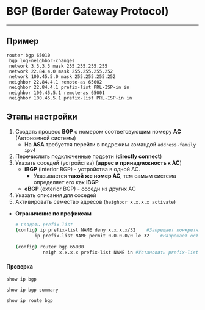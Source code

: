# BGP (Border Gateway Protocol)

---
## Пример

```
router bgp 65010
 bgp log-neighbor-changes
 network 3.3.3.3 mask 255.255.255.255
 network 22.84.4.0 mask 255.255.255.252
 network 100.45.5.0 mask 255.255.255.252
 neighbor 22.84.4.1 remote-as 65002
 neighbor 22.84.4.1 prefix-list PRL-ISP-in in
 neighbor 100.45.5.1 remote-as 65001
 neighbor 100.45.5.1 prefix-list PRL-ISP-in in
```



## Этапы настройки

1. Создать процесс **BGP** с номером соответсвующим номеру **АС** (Автономной системы)
   * На **ASA** требуется перейти в подрежим командой `address-family ipv4`
2. Перечислить подключенные подсети (**directly connect**)
3. Указать соседей (устройства) (**адрес и принадлежность к АС**)
   * **iBGP** (interior BGP) - устройства в одной АС. 
     * Указывается **такой же номер АС**, тем самым система определяет его как **iBGP**
   * **eBGP** (exterior BGP) - соседи из других АС
4. Указать описания для соседей
5. Активировать семество адресов (`heighbor x.x.x.x activate`)



* **Ограничение по префиксам**

  ```bash
  # Создать prefix-list
  (config) ip prefix-list NAME deny x.x.x.x/32    #Запрещает конкретный префикс
  		 ip prefix-list NAME permit 0.0.0.0/0 le 32	   #Разрешает остальные префиксы
  
  (config) router bgp 65000
            neigh x.x.x.x prefix-list NAME in #Установить prefix-list на получение
  ```

  

#### Проверка

`show ip bgp`

`show ip bgp summary`

`show ip route bgp`